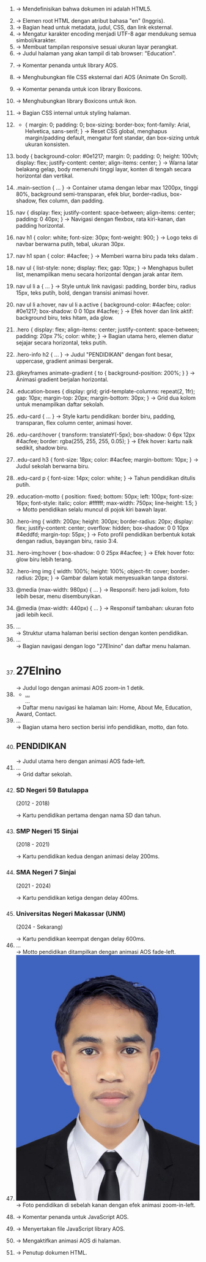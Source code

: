 1. <!DOCTYPE html>
   → Mendefinisikan bahwa dokumen ini adalah HTML5.

2. <html lang="en">
   → Elemen root HTML dengan atribut bahasa "en" (Inggris).

3. <head>
   → Bagian head untuk metadata, judul, CSS, dan link eksternal.

4. <meta charset="UTF-8" />
   → Mengatur karakter encoding menjadi UTF-8 agar mendukung semua simbol/karakter.

5. <meta name="viewport" content="width=device-width, initial-scale=1.0" />
   → Membuat tampilan responsive sesuai ukuran layar perangkat.

6. <title>Education</title>
   → Judul halaman yang akan tampil di tab browser: "Education".

7. <!-- AOS CSS -->
   → Komentar penanda untuk library AOS.

8. <link rel="stylesheet" href="https://unpkg.com/aos@next/dist/aos.css" />
   → Menghubungkan file CSS eksternal dari AOS (Animate On Scroll).

9. <!-- Boxicons CSS -->
   → Komentar penanda untuk icon library Boxicons.

10. <link href="https://unpkg.com/boxicons@2.1.4/css/boxicons.min.css" rel="stylesheet"/>
    → Menghubungkan library Boxicons untuk ikon.

11. <style> ... </style>
    → Bagian CSS internal untuk styling halaman.

12. * { margin: 0; padding: 0; box-sizing: border-box; font-family: Arial, Helvetica, sans-serif; }
    → Reset CSS global, menghapus margin/padding default, mengatur font standar, dan box-sizing untuk ukuran konsisten.

13. body { background-color: #0e1217; margin: 0; padding: 0; height: 100vh; display: flex; justify-content: center; align-items: center; }
    → Warna latar belakang gelap, body memenuhi tinggi layar, konten di tengah secara horizontal dan vertikal.

14. .main-section { ... }
    → Container utama dengan lebar max 1200px, tinggi 80%, background semi-transparan, efek blur, border-radius, box-shadow, flex column, dan padding.

15. nav { display: flex; justify-content: space-between; align-items: center; padding: 0 40px; }
    → Navigasi dengan flexbox, rata kiri-kanan, dan padding horizontal.

16. nav h1 { color: white; font-size: 30px; font-weight: 900; }
    → Logo teks di navbar berwarna putih, tebal, ukuran 30px.

17. nav h1 span { color: #4acfee; }
    → Memberi warna biru pada teks dalam <span>.

18. nav ul { list-style: none; display: flex; gap: 10px; }
    → Menghapus bullet list, menampilkan menu secara horizontal dengan jarak antar item.

19. nav ul li a { ... }
    → Style untuk link navigasi: padding, border biru, radius 15px, teks putih, bold, dengan transisi animasi hover.

20. nav ul li a:hover, nav ul li a.active { background-color: #4acfee; color: #0e1217; box-shadow: 0 0 10px #4acfee; }
    → Efek hover dan link aktif: background biru, teks hitam, ada glow.

21. .hero { display: flex; align-items: center; justify-content: space-between; padding: 20px 7%; color: white; }
    → Bagian utama hero, elemen diatur sejajar secara horizontal, teks putih.

22. .hero-info h2 { ... }
    → Judul "PENDIDIKAN" dengan font besar, uppercase, gradient animasi bergerak.

23. @keyframes animate-gradient { to { background-position: 200%; } }
    → Animasi gradient berjalan horizontal.

24. .education-boxes { display: grid; grid-template-columns: repeat(2, 1fr); gap: 10px; margin-top: 20px; margin-bottom: 30px; }
    → Grid dua kolom untuk menampilkan daftar sekolah.

25. .edu-card { ... }
    → Style kartu pendidikan: border biru, padding, transparan, flex column center, animasi hover.

26. .edu-card:hover { transform: translateY(-5px); box-shadow: 0 6px 12px #4acfee; border: rgba(255, 255, 255, 0.05); }
    → Efek hover: kartu naik sedikit, shadow biru.

27. .edu-card h3 { font-size: 18px; color: #4acfee; margin-bottom: 10px; }
    → Judul sekolah berwarna biru.

28. .edu-card p { font-size: 14px; color: white; }
    → Tahun pendidikan ditulis putih.

29. .education-motto { position: fixed; bottom: 50px; left: 100px; font-size: 16px; font-style: italic; color: #ffffff; max-width: 750px; line-height: 1.5; }
    → Motto pendidikan selalu muncul di pojok kiri bawah layar.

30. .hero-img { width: 200px; height: 300px; border-radius: 20px; display: flex; justify-content: center; overflow: hidden; box-shadow: 0 0 10px #4eddfd; margin-top: 55px; }
    → Foto profil pendidikan berbentuk kotak dengan radius, bayangan biru, rasio 3:4.

31. .hero-img:hover { box-shadow: 0 0 25px #4acfee; }
    → Efek hover foto: glow biru lebih terang.

32. .hero-img img { width: 100%; height: 100%; object-fit: cover; border-radius: 20px; }
    → Gambar dalam kotak menyesuaikan tanpa distorsi.

33. @media (max-width: 980px) { ... }
    → Responsif: hero jadi kolom, foto lebih besar, menu disembunyikan.

34. @media (max-width: 440px) { ... }
    → Responsif tambahan: ukuran foto jadi lebih kecil.

35. <body> <section class="main-section"> ... </section> </body>
    → Struktur utama halaman berisi section dengan konten pendidikan.

36. <nav> ... </nav>
    → Bagian navigasi dengan logo "27Elnino" dan daftar menu halaman.

37. <h1 data-aos="zoom-in" data-aos-duration="1000"><span>27</span>Elnino</h1>
    → Judul logo dengan animasi AOS zoom-in 1 detik.

38. <ul> <li><a href="...">...</a></li> ... </ul>
    → Daftar menu navigasi ke halaman lain: Home, About Me, Education, Award, Contact.

39. <div class="hero"> ... </div>
    → Bagian utama hero section berisi info pendidikan, motto, dan foto.

40. <h2 data-aos="fade-left" ...>PENDIDIKAN</h2>
    → Judul utama hero dengan animasi AOS fade-left.

41. <div class="education-boxes"> ... </div>
    → Grid daftar sekolah.

42. <div class="edu-card" ...><h3>SD Negeri 59 Batulappa</h3><p>(2012 - 2018)</p></div>
    → Kartu pendidikan pertama dengan nama SD dan tahun.

43. <div class="edu-card" ...><h3>SMP Negeri 15 Sinjai</h3><p>(2018 - 2021)</p></div>
    → Kartu pendidikan kedua dengan animasi delay 200ms.

44. <div class="edu-card" ...><h3>SMA Negeri 7 Sinjai</h3><p>(2021 - 2024)</p></div>
    → Kartu pendidikan ketiga dengan delay 400ms.

45. <div class="edu-card" ...><h3>Universitas Negeri Makassar (UNM)</h3><p>(2024 - Sekarang)</p></div>
    → Kartu pendidikan keempat dengan delay 600ms.

46. <div class="education-motto" ...> ... </div>
    → Motto pendidikan ditampilkan dengan animasi AOS fade-left.

47. <div class="hero-img" ...><img src="fotoEdu.jpg" alt="person-img" /></div>
    → Foto pendidikan di sebelah kanan dengan efek animasi zoom-in-left.

48. <!-- AOS JS -->
    → Komentar penanda untuk JavaScript AOS.

49. <script src="https://unpkg.com/aos@next/dist/aos.js"></script>
    → Menyertakan file JavaScript library AOS.

50. <script> AOS.init(); </script>
    → Mengaktifkan animasi AOS di halaman.

51. </html>
    → Penutup dokumen HTML.
